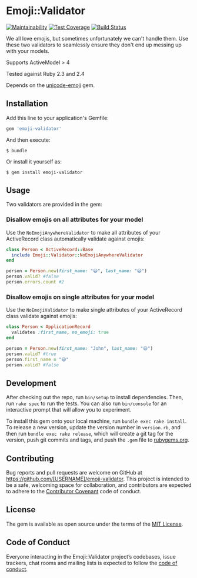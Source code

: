# Emoji::Validator

[![Maintainability](https://api.codeclimate.com/v1/badges/f8a989a176a6d58701bb/maintainability)](https://codeclimate.com/github/brafales/emoji-validator/maintainability)
[![Test Coverage](https://api.codeclimate.com/v1/badges/f8a989a176a6d58701bb/test_coverage)](https://codeclimate.com/github/brafales/emoji-validator/test_coverage)
[![Build Status](https://travis-ci.org/brafales/emoji-validator.svg?branch=master)](https://travis-ci.org/brafales/emoji-validator)

We all love emojis, but sometimes unfortunately we can't handle them. Use these two validators to seamlessly ensure they don't end up messing up with your models.

Supports ActiveModel > 4

Tested against Ruby 2.3 and 2.4

Depends on the [unicode-emoji](https://rubygems.org/gems/unicode-emoji) gem.

## Installation

Add this line to your application's Gemfile:

```ruby
gem 'emoji-validator'
```

And then execute:

    $ bundle

Or install it yourself as:

    $ gem install emoji-validator

## Usage

Two validators are provided in the gem:

### Disallow emojis on all attributes for your model
Use the `NoEmojiAnywhereValidator` to make all attributes of your ActiveRecord class automatically validate against emojis:
```ruby
class Person < ActiveRecord::Base
  include Emoji::Validator::NoEmojiAnywhereValidator
end

person = Person.new(first_name: "😃", last_name: "😃")
person.valid? #false
person.errors.count #2
```

### Disallow emojis on single attributes for your model
Use the `NoEmojiValidator` to make single attributes of your ActiveRecord class validate against emojis:
```ruby
class Person < ApplicationRecord
  validates :first_name, no_emoji: true
end

person = Person.new(first_name: "John", last_name: "😃")
person.valid? #true
person.first_name = "😃"
person.valid? #false
```

## Development

After checking out the repo, run `bin/setup` to install dependencies. Then, run `rake spec` to run the tests. You can also run `bin/console` for an interactive prompt that will allow you to experiment.

To install this gem onto your local machine, run `bundle exec rake install`. To release a new version, update the version number in `version.rb`, and then run `bundle exec rake release`, which will create a git tag for the version, push git commits and tags, and push the `.gem` file to [rubygems.org](https://rubygems.org).

## Contributing

Bug reports and pull requests are welcome on GitHub at https://github.com/[USERNAME]/emoji-validator. This project is intended to be a safe, welcoming space for collaboration, and contributors are expected to adhere to the [Contributor Covenant](http://contributor-covenant.org) code of conduct.

## License

The gem is available as open source under the terms of the [MIT License](http://opensource.org/licenses/MIT).

## Code of Conduct

Everyone interacting in the Emoji::Validator project’s codebases, issue trackers, chat rooms and mailing lists is expected to follow the [code of conduct](https://github.com/[USERNAME]/emoji-validator/blob/master/CODE_OF_CONDUCT.md).
